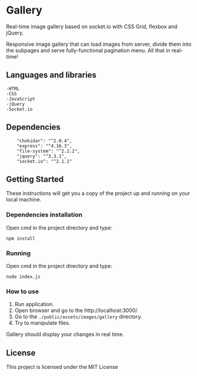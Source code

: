 # Gallery

Real-time image gallery based on socket.io with CSS Grid, flexbox and jQuery.

Responsive image gallery that can load images from server, divide them into the subpages and serve fully-functional pagination menu. All that in real-time!

## Languages and libraries

    -HTML  
    -CSS  
    -JavaScript  
    -jQuery  
    -Socket.io

## Dependencies

        "chokidar": "^2.0.4",
        "express": "^4.16.3",
        "file-system": "^2.2.2",
        "jquery": "^3.3.1",
        "socket.io": "^2.1.1"

## Getting Started

These instructions will get you a copy of the project up and running on your local machine.

### Dependencies installation

Open cmd in the project directory and type:
```
npm install
```

### Running

Open cmd in the project directory and type:
```
node index.js
```

### How to use

1. Run application.
2. Open browser and go to the http://localhost:3000/
3. Go to the ```./public/assets/images/gallery``` directory.  
4. Try to manipulate files.  

Gallery should display your changes in real time.

## License

This project is licensed under the MIT License
